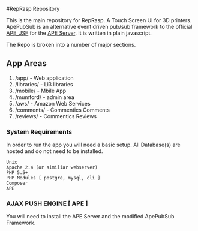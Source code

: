 #RepRasp Repository

This is the main repository for RepRasp. A Touch Screen UI for 3D printers. ApePubSub is an alternative event driven pub/sub framework to the official [APE_JSF](https://github.com/APE-Project/APE_JSF) for the [APE Server](https://github.com/APE-Project/APE_Server). It is written in plain javascript.

The Repo is broken into a number of major sections.

## App Areas

1. /app/ - Web application
2. /libraries/ - Li3 libraries
3. /mobile/ - Mbile App
4. /mumford/ - admin area
5. /aws/ - Amazon Web Services
6. /comments/ - Commentics Comments
6. /reviews/ - Commentics Reviews

### System Requirements
In order to run the app you will need a basic setup. All Database(s) are hosted and do not need to be installed.

    Unix
    Apache 2.4 (or similiar webserver)
    PHP 5.5+
    PHP Modules [ postgre, mysql, cli ]
    Composer
    APE
  

### AJAX PUSH ENGINE [ APE ]
You will need to install the APE Server and the modified ApePubSub Framework.

